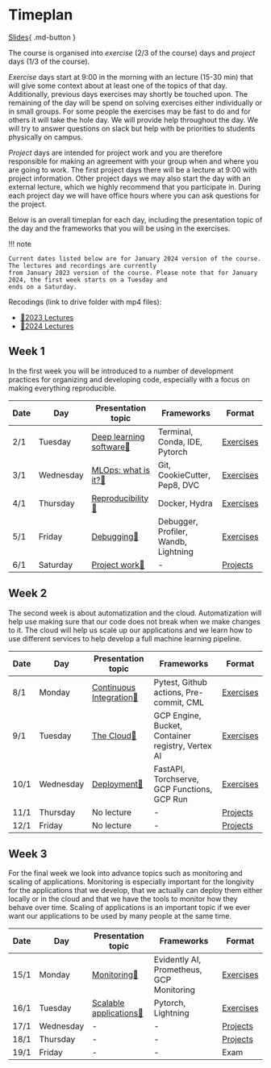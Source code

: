 # Timeplan

[Slides](slides/IntroToTheCourse.pdf){ .md-button }

The course is organised into *exercise* (2/3 of the course) days and *project* days (1/3 of the course).

*Exercise* days start at 9:00 in the morning with an lecture (15-30 min) that will give some context about at least one
of the topics of that day. Additionally, previous days exercises may shortly be touched upon. The remaining of the day
will be spend on solving exercises either individually or in small groups. For some people the exercises may be fast to
do and for others it will take the hole day. We will provide help throughout the day. We will try to answer questions
on slack but help with be priorities to students physically on campus.

*Project* days are intended for project work and you are therefore responsible for making an agreement with your group
when and where you are going to work. The first project days there will be a lecture at 9:00 with project information.
Other project days we may also start the day with an external lecture, which we highly recommend that you participate
in. During each project day we will have office hours where you can ask questions for the project.

Below is an overall timeplan for each day, including the presentation topic of the day and the frameworks that you will
be using in the exercises.

!!! note

    Current dates listed below are for January 2024 version of the course. The lectures and recordings are currently
    from January 2023 version of the course. Please note that for January 2024, the first week starts on a Tuesday and
    ends on a Saturday.

Recodings (link to drive folder with mp4 files):

* [🎥2023 Lectures](https://drive.google.com/drive/folders/1j56XyHoPLjoIEmrVcV_9S1FBkXWZBK0w?usp=sharing)
* [🎥2024 Lectures](https://drive.google.com/drive/folders/1mgLlvfXUT9xdg9EZusgeWAmfpUDSwfL6?usp=sharing)

## Week 1

In the first week you will be introduced to a number of development practices for organizing and developing code,
especially with a focus on making everything reproducible.

Date | Day       | Presentation topic                                                 | Frameworks                           | Format
-----|-----------|--------------------------------------------------------------------|--------------------------------------|-----------
2/1  | Tuesday    | [Deep learning software📝](slides/DeepLearningSoftware.pdf) | Terminal, Conda, IDE, Pytorch        | [Exercises](s1_development_environment/README.md)
3/1  | Wednesday   | [MLOps: what is it?📝](slides/IntroToMLOps.pdf)  | Git, CookieCutter, Pep8, DVC         | [Exercises](s2_organisation_and_version_control/README.md)
4/1  | Thursday | [Reproducibility📝](slides/ReproducibilityAndSoftware.pdf) | Docker, Hydra                        | [Exercises](s3_reproducibility/README.md)
5/1  | Friday  | [Debugging📝](slides/DebuggingML.pdf) | Debugger, Profiler, Wandb, Lightning | [Exercises](s4_debugging_and_logging/README.md)
6/1  | Saturday    | [Project work📝](slides/Projects.pdf) | -                                    | [Projects](projects.md)

## Week 2

The second week is about automatization and the cloud. Automatization will help use making sure that our code
does not break when we make changes to it. The cloud will help us scale up our applications and we learn how to use
different services to help develop a full machine learning pipeline.

Date | Day       | Presentation topic                                              | Frameworks                                        | Format
-----|-----------|-----------------------------------------------------------------|---------------------------------------------------|-----------
8/1  | Monday    | [Continuous Integration📝](slides/ContinuousIntegration.pdf)| Pytest, Github actions, Pre-commit, CML           | [Exercises](s5_continuous_integration/README.md)
9/1 | Tuesday    | [The Cloud📝](slides/Cloud%20Intro.pdf)                    | GCP Engine, Bucket, Container registry, Vertex AI | [Exercises](s6_the_cloud/README.md)
10/1 | Wednesday | [Deployment📝](slides/Deployment.pdf)                      | FastAPI, Torchserve, GCP Functions, GCP Run          | [Exercises](s7_deployment/README.md)
11/1 | Thursday  | No lecture                                                   | -                                                 | [Projects](projects.md)
12/1 | Friday    | No lecture                                               | -                                                 | [Projects](projects.md)

## Week 3

For the final week we look into advance topics such as monitoring and scaling of applications. Monitoring is especially
important for the longivity for the applications that we develop, that we actually can deploy them either
locally or in the cloud and that we have the tools to monitor how they behave over time. Scaling of applications is an
important topic if we ever want our applications to be used by many people at the same time.

Date | Day       | Presentation topic                                                | Frameworks                          | Format
-----|-----------|-------------------------------------------------------------------|-------------------------------------|----------
15/1 | Monday    | [Monitoring📝](slides/Monitoring.pdf)                      | Evidently AI, Prometheus, GCP Monitoring |  [Exercises](s8_monitoring/README.md)
16/1 | Tuesday   | [Scalable applications📝](slides/ScalingApplications.pdf)   | Pytorch, Lightning                  | [Exercises](s9_scalable_applications/README.md)
17/1 | Wednesday | -                                                                 | -                                   | [Projects](projects.md)
18/1 | Thursday  | -                                                                 | -                                   | [Projects](projects.md)
19/1 | Friday    | -                                                                 | -                                   | Exam
